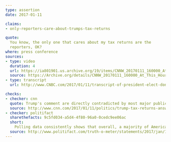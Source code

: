 ```yaml
---
type: assertion
date: 2017-01-11

claims:
- only-reporters-care-about-trumps-tax-returns

quote:
  You know, the only one that cares about my tax returns are the
  reporters, OK?
where: press conference
sources:
- type: video
  duration: 4
  url: https://ia801901.us.archive.org/19/items/CNNW_20170111_160000_At_This_Hour_With_Berman_and_Bolduan/CNNW_20170111_160000_At_This_Hour_With_Berman_and_Bolduan.mp4?start=2270&end=2280&exact=1&ignore=x.mp4
  source: https://Archive.org/details/CNNW_20170111_160000_At_This_Hour_With_Berman_and_Bolduan/start/2270/end/2280
- type: transcript
  url: http://www.CNBC.com/2017/01/11/transcript-of-president-elect-donald-j-trumps-news-conference.html

checks:
- checker: cnn
  quote: Trump's comment are directly contradicted by most major public polls on the issue.
  source: http://www.cnn.com/2017/01/11/politics/trump-tax-returns-answer-news-conference/index.html
- checker: politifact
  sharethefacts: 9c5fd034-a5d4-4f80-96a0-0cedc9ee06ac
  short:
    Polling data consistently shows that overall, a majority of Americans want to know what’s in Trump’s tax records.
  source: http://www.politifact.com/truth-o-meter/statements/2017/jan/11/donald-trump/trump-wrong-reporters-are-only-ones-who-care-about/
---
```

